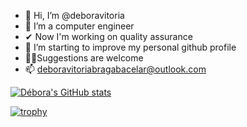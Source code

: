 - 👋 Hi, I’m @deboravitoria
- 👀 I’m a computer engineer
- ✔ Now I'm working on quality assurance
- 🌱 I’m starting to improve my personal github profile
- 🤜🤛Suggestions are welcome
- 📫 deboravitoriabragabacelar@outlook.com


[![Débora's GitHub stats](https://github-readme-stats.vercel.app/api?username=deboravitoria&count_private=true)](https://github.com/anuraghazra/github-readme-stats)

[![trophy](https://github-profile-trophy.vercel.app/?username=deboravitoria&theme=discord)](https://github.com/ryo-ma/github-profile-trophy)

<!---
deboravitoria/deboravitoria is a ✨ special ✨ repository because its `README.md` (this file) appears on your GitHub profile.
You can click the Preview link to take a look at your changes.
--->
